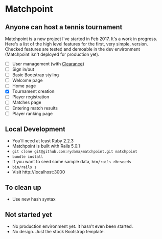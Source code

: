 # Matchpoint

## Anyone can host a tennis tournament

Matchpoint is a new project I've started in Feb 2017. It's a work in progress. Here's a list of
the high level features for the first, very simple, version. Checked features are tested and demoable
in the dev environment (Matchpoint isn't deployed for production yet).

- [ ] User management (with [Clearance](https://github.com/thoughtbot/clearance))
- [ ] Sign in/out
- [ ] Basic Bootstrap styling
- [ ] Welcome page
- [ ] Home page
- [x] Tournament creation
- [ ] Player registration
- [ ] Matches page
- [ ] Entering match results
- [ ] Player ranking page

## Local Development

- You'll need at least Ruby 2.2.3
- Matchpoint is built with Rails 5.0.1
- `git clone git@github.com:rydama/matchpoint.git matchpoint`
- `bundle install`
-  If you want to seed some sample data, `bin/rails db:seeds`
- `bin/rails s`
- Visit http://localhost:3000

## To clean up

- Use new hash syntax

## Not started yet

- No production environment yet. It hasn't even been started.
- No design. Just the stock Bootstrap template.
